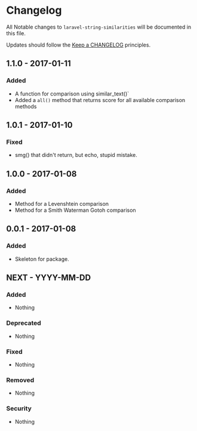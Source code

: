 # Changelog

All Notable changes to `laravel-string-similarities` will be documented in this file.

Updates should follow the [Keep a CHANGELOG](http://keepachangelog.com/) principles.

## 1.1.0 - 2017-01-11

### Added
- A function for comparison using similar_text()`
- Added a `all()` method that returns score for all available comparison methods

## 1.0.1 - 2017-01-10

### Fixed
- smg() that didn't return, but echo, stupid mistake.

## 1.0.0 - 2017-01-08

### Added
- Method for a Levenshtein comparison
- Method for a Smith Waterman Gotoh comparison

## 0.0.1 - 2017-01-08

### Added
- Skeleton for package.

## NEXT - YYYY-MM-DD

### Added
- Nothing

### Deprecated
- Nothing

### Fixed
- Nothing

### Removed
- Nothing

### Security
- Nothing
